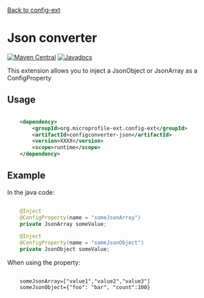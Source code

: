 [Back to config-ext](https://github.com/microprofile-extensions/config-ext/blob/master/README.md)

# Json converter

[![Maven Central](https://maven-badges.herokuapp.com/maven-central/org.microprofile-ext.config-ext/configconverter-json/badge.svg)](https://maven-badges.herokuapp.com/maven-central/org.microprofile-ext.config-ext/configconverter-json)
[![Javadocs](https://www.javadoc.io/badge/org.microprofile-ext.config-ext/configconverter-json.svg)](https://www.javadoc.io/doc/org.microprofile-ext.config-ext/configconverter-json)

This extension allows you to inject a JsonObject or JsonArray as a ConfigProperty

## Usage

```xml

    <dependency>
        <groupId>org.microprofile-ext.config-ext</groupId>
        <artifactId>configconverter-json</artifactId>
        <version>XXXX</version>
        <scope>runtime</scope>
    </dependency>

```

## Example

In the java code:

```java

    @Inject
    @ConfigProperty(name = "someJsonArray")
    private JsonArray someValue;

    @Inject
    @ConfigProperty(name = "someJsonObject")
    private JsonObject someValue;

```

When using the property:

```

    someJsonArray=["value1","value2","value3"]
    someJsonObject={"foo": "bar", "count":100}

```    
